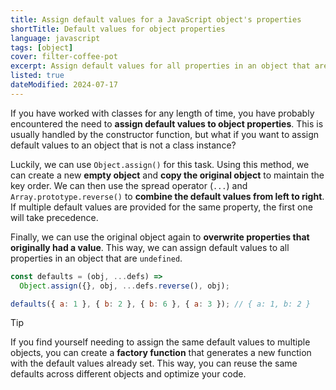 ```yaml
---
title: Assign default values for a JavaScript object's properties
shortTitle: Default values for object properties
language: javascript
tags: [object]
cover: filter-coffee-pot
excerpt: Assign default values for all properties in an object that are `undefined`.
listed: true
dateModified: 2024-07-17
---
```


If you have worked with classes for any length of time, you have probably encountered the need to **assign default values to object properties**. This is usually handled by the constructor function, but what if you want to assign default values to an object that is not a class instance?

Luckily, we can use `Object.assign()` for this task. Using this method, we can create a new **empty object** and **copy the original object** to maintain the key order. We can then use the spread operator (`...`) and `Array.prototype.reverse()` to **combine the default values from left to right**. If multiple default values are provided for the same property, the first one will take precedence.

Finally, we can use the original object again to **overwrite properties that originally had a value**. This way, we can assign default values to all properties in an object that are `undefined`.

```js
const defaults = (obj, ...defs) =>
  Object.assign({}, obj, ...defs.reverse(), obj);

defaults({ a: 1 }, { b: 2 }, { b: 6 }, { a: 3 }); // { a: 1, b: 2 }
```

> [!TIP]
>
> If you find yourself needing to assign the same default values to multiple objects, you can create a **factory function** that generates a new function with the default values already set. This way, you can reuse the same defaults across different objects and optimize your code.
